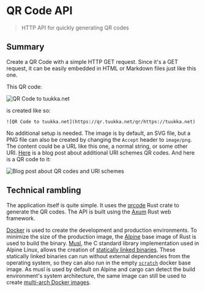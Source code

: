 # QR Code API

> HTTP API for quickly generating QR codes

## Summary

Create a QR Code with a simple HTTP GET request. Since it's a GET request, it can be easily embedded in HTML or Markdown files just like this one.

This QR code:

![QR Code to tuukka.net](https://qr.tuukka.net/qr/https://tuukka.net)

is created like so:

`![QR Code to tuukka.net](https://qr.tuukka.net/qr/https://tuukka.net)`

No additional setup is needed. The image is by default, an SVG file, but a PNG file can also be created by changing the `Accept` header to `image/png`. The content could be a URL like this one, a normal string, or some other URI. [Here](https://www.webfx.com/blog/web-design/qr-codes-uri-schemes/) is a blog post about additional URI schemes QR codes. And here is a QR code to it:

![Blog post about QR codes and URI schemes](https://qr.tuukka.net/qr/https://www.webfx.com/blog/web-design/qr-codes-uri-schemes/)

## Technical rambling

The application itself is quite simple. It uses the [qrcode](https://crates.io/crates/qrcode) Rust crate to generate the QR codes. The API is built using the [Axum](https://crates.io/crates/axum) Rust web framework. 

[Docker](https://www.docker.com) is used to create the development and production environments. To minimize the size of the production image, the [Alpine](https://en.m.wikipedia.org/wiki/Alpine_Linux) base image of Rust is used to build the binary. [Musl](https://en.m.wikipedia.org/wiki/Musl), the C standard library implementation used in Alpine Linux, allows the creation of [statically linked binaries](https://en.m.wikipedia.org/wiki/Static_build). These statically linked binaries can run without external dependencies from the operating system, so they can also run in the empty [`scratch`](https://hub.docker.com/_/scratch/) docker base image. As musl is used by default on Alpine and cargo can detect the build environment's system architecture, the same image can still be used to create [multi-arch Docker images](https://docs.docker.com/build/building/multi-platform/).
